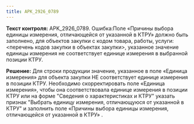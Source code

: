 ```yaml
---
title: APK_2926_0789
---
```


**Текст контроля:**
APK_2926_0789. Ошибка:Поле «Причины выбора единицы измерения, отличающейся от указанной в КТРУ» должно быть заполнено, для объектов закупки с кодом товара, работы, услуги: <перечень кодов закупки в объектах закупки>, указанное значение единицы измерения не соответствует единице измерения в выбранной позиции КТРУ.

**Решение:**
Для строки продукции значение, указанное в поле «Единица измерения» для объекта закупки НЕ соответствует единице измерения в позиции КТРУ. 
Необходимо скорректировать поле «Единица измерения», чтобы она соответствовала единице измерения в позиции КТРУ или на форме "Сведения о характеристиках и КТРУ" указать признак "Выбрать единицу измерения, отличающуюся от указанной в КТРУ" и заполнить поле «Причины выбора единицы измерения, отличающейся от указанной в КТРУ» .
